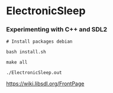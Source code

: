 # ElectronicSleep

### Experimenting with C++ and SDL2

```
# Install packages debian

bash install.sh

make all

./ElectronicSleep.out
```

https://wiki.libsdl.org/FrontPage
